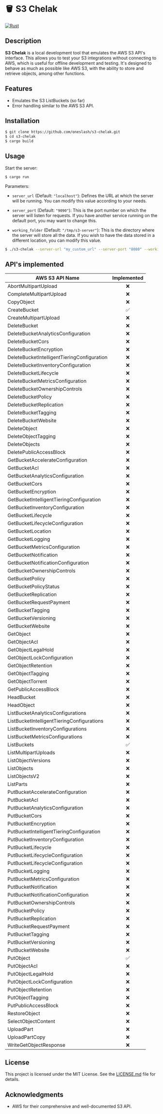 # 🪣 S3 Chelak

[![Rust](https://github.com/oneslash/s3-chelak/actions/workflows/rust.yml/badge.svg)](https://github.com/oneslash/s3-chelak/actions/workflows/rust.yml)

## Description

**S3 Chelak** is a local development tool that emulates the AWS S3 API's interface. This allows you to test your S3 integrations without connecting to AWS, which is useful for offline development and testing. It's designed to behave as much as possible like AWS S3, with the ability to store and retrieve objects, among other functions.

## Features

- Emulates the S3 ListBuckets (so far)
- Error handling similar to the AWS S3 API.

## Installation

```bash
$ git clone https://github.com/oneslash/s3-chelak.git
$ cd s3-chelak
$ cargo build
```

## Usage

Start the server:

```bash
$ cargo run
```

Parameters:

- `server_url` (Default: `"localhost"`): Defines the URL at which the server will be running. You can modify this value according to your needs.

- `server_port` (Default: `"9090"`): This is the port number on which the server will listen for requests. If you have another service running on the default port, you may want to change this.
- `working_folder` (Default: `"/tmp/s3-server"`): This is the directory where the server will store all the data. If you wish to have the data stored in a different location, you can modify this value.

```bash
$ ./s3-chelak --server-url "my_custom_url" --server-port "8080" --working-folder "/path/to/my/folder"
```

## API's implemented

| AWS S3 API Name                             |    Implemented     |
| ------------------------------------------- | :----------------: |
| AbortMultipartUpload                        |        :x:         |
| CompleteMultipartUpload                     |        :x:         |
| CopyObject                                  |        :x:         |
| CreateBucket                                | :white_check_mark: |
| CreateMultipartUpload                       |        :x:         |
| DeleteBucket                                |        :x:         |
| DeleteBucketAnalyticsConfiguration          |        :x:         |
| DeleteBucketCors                            |        :x:         |
| DeleteBucketEncryption                      |        :x:         |
| DeleteBucketIntelligentTieringConfiguration |        :x:         |
| DeleteBucketInventoryConfiguration          |        :x:         |
| DeleteBucketLifecycle                       |        :x:         |
| DeleteBucketMetricsConfiguration            |        :x:         |
| DeleteBucketOwnershipControls               |        :x:         |
| DeleteBucketPolicy                          |        :x:         |
| DeleteBucketReplication                     |        :x:         |
| DeleteBucketTagging                         |        :x:         |
| DeleteBucketWebsite                         |        :x:         |
| DeleteObject                                |        :x:         |
| DeleteObjectTagging                         |        :x:         |
| DeleteObjects                               |        :x:         |
| DeletePublicAccessBlock                     |        :x:         |
| GetBucketAccelerateConfiguration            |        :x:         |
| GetBucketAcl                                |        :x:         |
| GetBucketAnalyticsConfiguration             |        :x:         |
| GetBucketCors                               |        :x:         |
| GetBucketEncryption                         |        :x:         |
| GetBucketIntelligentTieringConfiguration    |        :x:         |
| GetBucketInventoryConfiguration             |        :x:         |
| GetBucketLifecycle                          |        :x:         |
| GetBucketLifecycleConfiguration             |        :x:         |
| GetBucketLocation                           |        :x:         |
| GetBucketLogging                            |        :x:         |
| GetBucketMetricsConfiguration               |        :x:         |
| GetBucketNotification                       |        :x:         |
| GetBucketNotificationConfiguration          |        :x:         |
| GetBucketOwnershipControls                  |        :x:         |
| GetBucketPolicy                             |        :x:         |
| GetBucketPolicyStatus                       |        :x:         |
| GetBucketReplication                        |        :x:         |
| GetBucketRequestPayment                     |        :x:         |
| GetBucketTagging                            |        :x:         |
| GetBucketVersioning                         |        :x:         |
| GetBucketWebsite                            |        :x:         |
| GetObject                                   |        :x:         |
| GetObjectAcl                                |        :x:         |
| GetObjectLegalHold                          |        :x:         |
| GetObjectLockConfiguration                  |        :x:         |
| GetObjectRetention                          |        :x:         |
| GetObjectTagging                            |        :x:         |
| GetObjectTorrent                            |        :x:         |
| GetPublicAccessBlock                        |        :x:         |
| HeadBucket                                  |        :x:         |
| HeadObject                                  |        :x:         |
| ListBucketAnalyticsConfigurations           |        :x:         |
| ListBucketIntelligentTieringConfigurations  |        :x:         |
| ListBucketInventoryConfigurations           |        :x:         |
| ListBucketMetricsConfigurations             |        :x:         |
| ListBuckets                                 | :white_check_mark: |
| ListMultipartUploads                        |        :x:         |
| ListObjectVersions                          |        :x:         |
| ListObjects                                 |        :x:         |
| ListObjectsV2                               |        :x:         |
| ListParts                                   |        :x:         |
| PutBucketAccelerateConfiguration            |        :x:         |
| PutBucketAcl                                |        :x:         |
| PutBucketAnalyticsConfiguration             |        :x:         |
| PutBucketCors                               |        :x:         |
| PutBucketEncryption                         |        :x:         |
| PutBucketIntelligentTieringConfiguration    |        :x:         |
| PutBucketInventoryConfiguration             |        :x:         |
| PutBucketLifecycle                          |        :x:         |
| PutBucketLifecycleConfiguration             |        :x:         |
| PutBucketLifecycleConfiguration             |        :x:         |
| PutBucketLogging                            |        :x:         |
| PutBucketMetricsConfiguration               |        :x:         |
| PutBucketNotification                       |        :x:         |
| PutBucketNotificationConfiguration          |        :x:         |
| PutBucketOwnershipControls                  |        :x:         |
| PutBucketPolicy                             |        :x:         |
| PutBucketReplication                        |        :x:         |
| PutBucketRequestPayment                     |        :x:         |
| PutBucketTagging                            |        :x:         |
| PutBucketVersioning                         |        :x:         |
| PutBucketWebsite                            |        :x:         |
| PutObject                                   | :white_check_mark: |
| PutObjectAcl                                |        :x:         |
| PutObjectLegalHold                          |        :x:         |
| PutObjectLockConfiguration                  |        :x:         |
| PutObjectRetention                          |        :x:         |
| PutObjectTagging                            |        :x:         |
| PutPublicAccessBlock                        |        :x:         |
| RestoreObject                               |        :x:         |
| SelectObjectContent                         |        :x:         |
| UploadPart                                  |        :x:         |
| UploadPartCopy                              |        :x:         |
| WriteGetObjectResponse                      |        :x:         |

## License

This project is licensed under the MIT License. See the [LICENSE.md](https://chat.openai.com/LICENSE.md) file for details.

## Acknowledgments

- AWS for their comprehensive and well-documented S3 API.